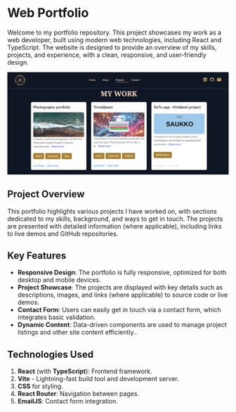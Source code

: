 # Web Portfolio

Welcome to my portfolio repository. This project showcases my work as a web developer, built using modern web technologies, including React and TypeScript. The website is designed to provide an overview of my skills, projects, and experience, with a clean, responsive, and user-friendly design.

                                     
![Projects page](/public/assets/desktop-view.png)

## Project Overview

This portfolio highlights various projects I have worked on, with sections dedicated to my skills, background, and ways to get in touch. The projects are presented with detailed information (where applicable), including links to live demos and GitHub repositories.

## Key Features

- **Responsive Design**: The portfolio is fully responsive, optimized for both desktop and mobile devices.
- **Project Showcase**: The projects are displayed with key details such as descriptions, images, and links (where applicable) to source code or live demos.
- **Contact Form**: Users can easily get in touch via a contact form, which integrates basic validation.
- **Dynamic Content**: Data-driven components are used to manage project listings and other site content efficiently..

## Technologies Used

1. **React** (with **TypeScript**): Frontend framework.
2. **Vite** - Lightning-fast build tool and development server.
3. **CSS** for styling.
4. **React Router**: Navigation between pages.
5. **EmailJS**: Contact form integration.

